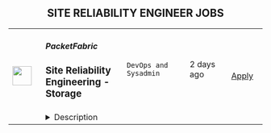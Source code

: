 <div align="center"><h2>SITE RELIABILITY ENGINEER JOBS</h2></div><table><tr>
                <td width="100" height="100" rowspan="2">
                    <img src="https://wwr-pro.s3.amazonaws.com/logos/0074/8544/logo.gif" width="38px" height="auto">
                </td>
                <td width="300">
                    <h5>PacketFabric</h5>
                    <h3> Site Reliability Engineering - Storage</h3>
                </td>
                <td width="300">
                    <code>DevOps and Sysadmin</code>
                </td>
                <td width="200">
                <text>2 days ago</text>
                </td>
                <td width="100" rowspan="2">
                <a href="https://weworkremotely.com/remote-jobs/packetfabric-site-reliability-engineering-storage-1" align="right" target="_blank">Apply</a>
                </td>
            </tr>
            <tr>
                <td colspan="3">
                <details><summary>Description</summary>
                <img src="https://we-work-remotely.imgix.net/logos/0074/8544/logo.gif?ixlib=rails-4.0.0&w=50&h=50&dpr=2&fit=fill&auto=compress" />

<p>
  <strong>Headquarters:</strong> Los Angeles, CA, US
    <br /><strong>URL:</strong> <a href="http://www.packetfabric.com">http://www.packetfabric.com</a>
</p>

<div><strong>Site Reliability Engineer - Storage</strong></div><div>Location: Sacramento, California, United States<br><br>
</div><div> #fullremote <br><br>
</div><div>THE ROLE:</div><div>Quickly maturing startup seeking like-minded Site Reliability Engineer! The technical team is a small, talented, and close-knit group and we need some development and systems help to make business and development operations flow smoothly.<br><br>
</div><div>As a well-rounded site reliability engineer, you should definitely be the type that appreciates diversity in your day, and challenges outside of your comfort level!<br><br>
</div><div>WHAT YOU’LL BE DOING:</div><ul>
<li>Managing and automating the care for Linux systems and a lot of disks at scale.</li>
<li>Extending the server configuration management systems with new features with Salt.</li>
<li>Refactoring existing system management in Ansible as needed, or migrating to Salt.</li>
<li>Working autonomously, or with the software engineering team, to troubleshoot and solve complex or unintuitive system issues.</li>
<li>Work with the software engineers to achieve 100% self-service automation of build pipelines.</li>
</ul><div>WHAT YOU BRING:<br><br>
</div><div>As a well-rounded system engineer and scripter, with a diverse set of skills, this makes you one of the very best people to troubleshoot, monitor the platform, and be on top of releases. You should definitely be the type that appreciates diversity in your day, and challenges outside of your comfort level!<br><br>
</div><ul>
<li>Experience working in an environment leveraging remote communication collaboration tools like slack, zoom etc. across multiple time zones</li>
<li>Experience with git in a multi-contributor/team environment</li>
<li>High degree of drive to improve and automate your environment with minimal guidance</li>
<li>Be able to solve for the immediate, and plan to accommodate for future problems</li>
<li>Experience in automating tasks through scripting. You should be able to use Python and be familiar with a variety of packages.</li>
<li>Extensive experience administering a variety of Linux distributions </li>
<li>Extensive experience with Ansible, Salt, Terraform</li>
<li>Experience with bare metal hardware including physical servers, JBODs, physical cabling, and networking equipment.</li>
<li>Experience with ZFS, XFS, GPFS, Ceph, or other distributed file systems</li>
<li>Solid understanding of web protocols such as HTTP, TLS, HTTP/2, Server send events, CDN</li>
<li>Solid understanding of nginx and SSL</li>
</ul><div>Preferred Experience</div><ul>
<li>Experience with Grafana</li>
<li>Experience managing Cassandra installations</li>
<li>Experience in PXE based deployments</li>
<li>Experience with a message queue system like RabbitMQ or Kafka</li>
<li>Experience with build pipelines, integration testing, Jenkins, and github actions</li>
</ul><div>Requirements</div><ul><li>You can be located anywhere in the world, but we do keep a balance in distribution between time zones. Currently this role is only for those who can work standard North American working hours (work day starting somewhere in UTC -5 to UTC -8).<br>Our Hiring Process</li></ul><div>Our hiring process is designed for us to get to know you as a person and engineer. It is also intended to give you an opportunity to get to know us! This is what you can expect after an application is submitted:<br><br>
</div><ul>
<li>A quick screening/questionnaire</li>
<li>45-minute phone interview with the hiring manager.</li>
<li>45-minute phone interviews with 3 engineers you will be interacting with at PacketFabric on a regular basis.</li>
<li>Reference check.</li>
</ul><div>ABOUT PACKETFABRIC:</div><div>PacketFabric is the connectivity cloud. We built a global, 50+Tbps carrier-class optical network that is completely automated and consumable on-demand like SaaS, so enterprises can connect the core of their hybrid and multi-cloud architectures and grow their digital business.<br><br>
</div><div>We offer private and secure point-to-point, hybrid cloud, multi-cloud, and custom connectivity services that you can provision in minutes via our self-service portal or programmable API. We offer flexible consumption of our services, with month-to-month or longer terms, or even usage-based for bursting and disaster recovery.<br><br>
</div><div>PacketFabric was recognized with the “2020 Fierce Telecom Innovation Award for Cloud Services,” named one of the “10 Hottest Networking Startups of 2020” by CRN, a Futuriom 40 Top Private Company, and a “2020 Cool Vendor in Enhanced Internet Services and Cloud Connectivity” by Gartner.<br><br>
</div><div>PacketFabric is a distributed, fully remote team with people living and working all over the world.<br><br>
</div><div>WHAT PACKETFABRIC OFFERS:</div><ul>
<li>Remote first, globally distributed team.</li>
<li>The chance to disrupt the entrenched telecommunications infrastructure industry.</li>
<li>A supportive and optimistic team that likes to learn from each other.</li>
<li>A product development pipeline that’s constantly pushing new features and enhancing the quality of existing products.</li>
<li>The opportunity to work with many different industries and customer types.</li>
<li>A small company culture.</li>
<li>Great health, dental, and 401(k) for US residents.</li>
</ul><div>WHAT PACKETFABRIC DOESN’T OFFER:</div><ul>
<li>Lack of direction: we maintain a clear roadmap and product pipeline.</li>
<li>A commute: no hours wasted in megaregion rush hour traffic.</li>
<li>A dress code: a robe and slippers is acceptable attire any day of the week.</li>
</ul><div>Here at PacketFabric, we want all of our employees to feel valued, appreciated, and free to be who they are. We provide equal opportunities to all employees and applicants for employment and follow employment lifecycle processes designed to prevent discrimination against our people, regardless of gender identity or expression or intersex, sexual orientation, religion, spiritual beliefs, ethnicity, age, neurodiversity, disability status, national origin, citizenship, generation, culture, or any protected category under federal, state and local law.<br><br>
</div><div>
<br><br>
</div><div><br></div>

<p><strong>To apply:</strong> <a href="https://weworkremotely.com/remote-jobs/packetfabric-site-reliability-engineering-storage-1">https://weworkremotely.com/remote-jobs/packetfabric-site-reliability-engineering-storage-1</a></p>

                </details>
                </td>
            </tr>,<tr>
                <td width="100" height="100" rowspan="2">
                    <img src="https://weworkremotely.com/assets/IsotypeV2-1ebe3dd57673f3e8d02b7490bc0faaef55d6a95d3a4aaf17298bd3ed503ae7fe.svg" width="38px" height="auto">
                </td>
                <td width="300">
                    <h5>Chainlink Labs</h5>
                    <h3> Site Reliability Engineer</h3>
                </td>
                <td width="300">
                    <code>DevOps and Sysadmin</code>
                </td>
                <td width="200">
                <text>159 days ago</text>
                </td>
                <td width="100" rowspan="2">
                <a href="https://weworkremotely.com/remote-jobs/chainlink-labs-site-reliability-engineer-1" align="right" target="_blank">Apply</a>
                </td>
            </tr>
            <tr>
                <td colspan="3">
                <details><summary>Description</summary>
                

<p>
  <strong>Headquarters:</strong> United States
    <br /><strong>URL:</strong> <a href="http://chain.link">http://chain.link</a>
</p>

<div>
<strong>All roles with Chainlink Labs are globally remote-based. We encourage you to apply regardless of your location.</strong><br><br>The infrastructure team enables Chainlink development and maintains services that support the health of the most widely-adopted oracle network in the world. As a Site Reliability Engineer, you will help us solve some of the unique challenges of blockchain oracle architecture and be primarily responsible for the Chainlink ecosystem's off-chain part.</div><div><br></div><div>We are distributed across time zones and continents, and we embrace remote work. In the Infrastructure team, we follow the infrastructure-as-code approach and practice GitOps. Our on-call rotation uses the follow-the-sun pattern: you will be on call some of the time, but there should not be any overnight shifts.</div><div><br></div><div>We all have different backgrounds and are determined to help you succeed no matter where you are or who you are. If you think you would do a great job at Chainlink, we are looking forward to speaking with you, even if you don't match 100% of the job requirements: those describe people we've usually had a great time working with, but they're not a tick-box exercise.<br><br><strong>Your Impact</strong>
</div><ul>
<li>Support monitoring services that watch over the entire Chainlink network. </li>
<li>Deploy and maintain various externally-facing services like reference Chainlink nodes used by developers and customers (including critical services such as Chainlink VRF).</li>
<li>Improve the reliability and observability of our internal infrastructure. </li>
<li>Provide our engineers with a reliable release pipeline and empower them to release and deploy Chainlink and adjacent tools extremely quickly.</li>
</ul><div><br></div><div><strong>Requirements </strong></div><ul>
<li>5+ years of relevant professional experience. You have a software engineering background or an operations background and have worked as an SRE (or in a very close position) before.</li>
<li>Experience with system architecture. You can create a design document for a cross-region load-balancing app with five microservices, a PostgreSQL cluster, a caching layer, and a Kafka queue—and then implement it on AWS.</li>
<li>Experience with CI/CD pipelines. You can troubleshoot an existing pipeline or build your own, and you've probably worked on both software delivery and cloud-based services deployment.</li>
<li>Experience with distributed systems and container orchestration. You have built or maintained complex Kubernetes clusters before.</li>
<li>Ability to read and write code. You can understand precisely why a recent code change led to degraded performance; you can write scripts and tools to automate routine tasks and eliminate toil.</li>
<li>Strong communication skills. You can give and receive constructive feedback, and you do not shy away from planning meetings and code reviews.</li>
</ul><div><br></div><div><strong>Preferred Qualifications</strong></div><ul>
<li>Professional experience with Golang, TypeScript, or both. </li>
<li>Excitement for blockchain, Web 3.0, and similar decentralized technologies. </li>
<li>Experience running blockchain full node operator is a big plus. </li>
<li>Experience with Chainlink as a developer or a node operator is a big plus.</li>
<li>Comfort working with network protocols, proxies, and load balancers.</li>
<li>Experience with information security and DevSecOps.</li>
<li>Experience working remotely in a distributed team.</li>
<li>We are giving slight preference to candidates who live in the UTC to UTC+8 range due to our on-call schedule for this particular opening.</li>
</ul><div><br></div><div>
<strong>Our Stack<br></strong>Some of the tools and services we use daily or almost daily are:</div><div><br></div><div>AWS; Terraform/Terragrunt; Kubernetes, Calico and ArgoCD; Prometheus and Grafana; GitHub Actions; Packer</div><div><br></div><div>We expect you to be comfortable with most of those tools and very proficient in several of them.<br><br><strong>About Us</strong><br>Chainlink is the industry standard oracle network for connecting smart contracts to the real world. With Chainlink, developers can build hybrid smart contracts that combine on-chain code with an extensive collection of secure off-chain services powered by Decentralized Oracle Networks. Managed by a global, decentralized community of hundreds of thousands of people, Chainlink is introducing a fairer model for contracts. Its network currently secures billions of dollars in value for smart contracts across the decentralized finance (DeFi), insurance, and gaming ecosystems, among others. The full vision of the Chainlink Network can be found in the <a href="https://research.chain.link/whitepaper-v2.pdf">Chainlink 2.0 whitepaper</a>. Chainlink is trusted by hundreds of organizations—from global enterprises to projects at the forefront of the blockchain economy—to deliver definitive truth via secure, reliable data.  </div><div><br></div><div>This role is location agnostic anywhere in the world, but we ask that you overlap some working hours with Eastern Standard Time (EST).</div><div><br></div><div>We are a fully distributed team and have the tools and benefits to support you in your remote work environment.</div><div><br></div><div><em>Chainlink Labs is an Equal Opportunity Employer.</em></div><div><br></div>

<p><strong>To apply:</strong> <a href="https://weworkremotely.com/remote-jobs/chainlink-labs-site-reliability-engineer-1">https://weworkremotely.com/remote-jobs/chainlink-labs-site-reliability-engineer-1</a></p>

                </details>
                </td>
            </tr></table>